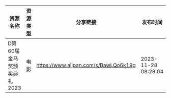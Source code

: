 | 资源名称             | 资源类型 | 分享链接                                 | 发布时间                |
| ---------------- | ---- | ------------------------------------ | ------------------- |
| D第60届金马奖颁奖典礼2023 | 电影   | https://www.alipan.com/s/BawLQo6k19g | 2023-11-28 08:28:04 |

